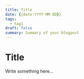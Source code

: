 ```yaml
---
title: Title
date: {{date:YYYY-MM-DD}}
tags:
  - tag1
draft: false
summary: Summary of your blogpost
---
```


# Title

Write something here...
